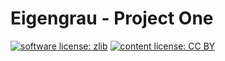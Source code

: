 # Eigengrau - Project One

[![software license: zlib](depot/material/readme/badge_license_software.svg)](LICENSE.txt)
[![content license: CC BY](depot/material/readme/badge_license_content.svg)](https://creativecommons.org/licenses/by/4.0/)